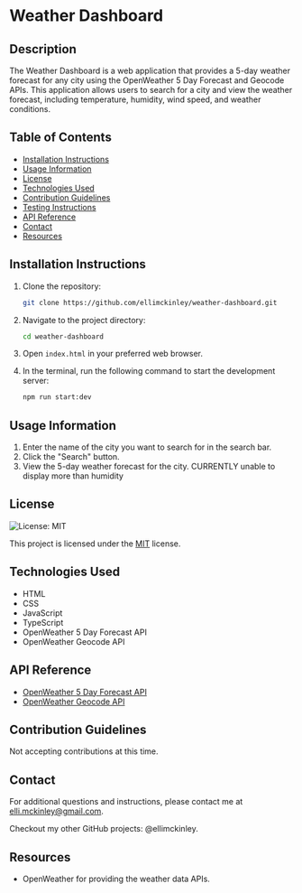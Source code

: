 # Weather Dashboard

## Description
The Weather Dashboard is a web application that provides a 5-day weather forecast for any city using the OpenWeather 5 Day Forecast and Geocode APIs. This application allows users to search for a city and view the weather forecast, including temperature, humidity, wind speed, and weather conditions.

## Table of Contents
- [Installation Instructions](#installation-instructions)
- [Usage Information](#usage-information)
- [License](#license)
- [Technologies Used](#technologies-used)
- [Contribution Guidelines](#contribution-guidelines)
- [Testing Instructions](#testing-instructions)
- [API Reference](#api-reference)
- [Contact](#contact)
- [Resources](#resources)

## Installation Instructions
1. Clone the repository:
    ```bash
    git clone https://github.com/ellimckinley/weather-dashboard.git
    ```
2. Navigate to the project directory:
    ```bash
    cd weather-dashboard

3. Open `index.html` in your preferred web browser.

4. In the terminal, run the following command to start the development server:
    ```bash
    npm run start:dev
    ```

## Usage Information
1. Enter the name of the city you want to search for in the search bar.
2. Click the "Search" button.
3. View the 5-day weather forecast for the city. CURRENTLY unable to display more than humidity

## License
![License: MIT](https://img.shields.io/badge/License-MIT-yellow.svg)

This project is licensed under the [MIT](https://opensource.org/licenses/MIT) license.

## Technologies Used
- HTML
- CSS
- JavaScript
- TypeScript
- OpenWeather 5 Day Forecast API
- OpenWeather Geocode API

## API Reference
- [OpenWeather 5 Day Forecast API](https://openweathermap.org/forecast5)
- [OpenWeather Geocode API](https://openweathermap.org/api/geocoding-api)

## Contribution Guidelines
Not accepting contributions at this time.

## Contact
For additional questions and instructions, please contact me at [elli.mckinley@gmail.com](mailto:elli.mckinley@gmail.com).

Checkout my other GitHub projects: @ellimckinley.

## Resources
- OpenWeather for providing the weather data APIs.